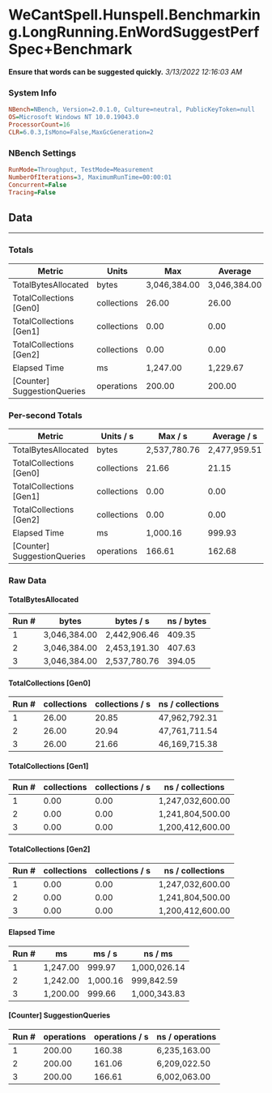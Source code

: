 ﻿# WeCantSpell.Hunspell.Benchmarking.LongRunning.EnWordSuggestPerfSpec+Benchmark
__Ensure that words can be suggested quickly.__
_3/13/2022 12:16:03 AM_
### System Info
```ini
NBench=NBench, Version=2.0.1.0, Culture=neutral, PublicKeyToken=null
OS=Microsoft Windows NT 10.0.19043.0
ProcessorCount=16
CLR=6.0.3,IsMono=False,MaxGcGeneration=2
```

### NBench Settings
```ini
RunMode=Throughput, TestMode=Measurement
NumberOfIterations=3, MaximumRunTime=00:00:01
Concurrent=False
Tracing=False
```

## Data
-------------------

### Totals
|          Metric |           Units |             Max |         Average |             Min |          StdDev |
|---------------- |---------------- |---------------- |---------------- |---------------- |---------------- |
|TotalBytesAllocated |           bytes |    3,046,384.00 |    3,046,384.00 |    3,046,384.00 |            0.00 |
|TotalCollections [Gen0] |     collections |           26.00 |           26.00 |           26.00 |            0.00 |
|TotalCollections [Gen1] |     collections |            0.00 |            0.00 |            0.00 |            0.00 |
|TotalCollections [Gen2] |     collections |            0.00 |            0.00 |            0.00 |            0.00 |
|    Elapsed Time |              ms |        1,247.00 |        1,229.67 |        1,200.00 |           25.81 |
|[Counter] SuggestionQueries |      operations |          200.00 |          200.00 |          200.00 |            0.00 |

### Per-second Totals
|          Metric |       Units / s |         Max / s |     Average / s |         Min / s |      StdDev / s |
|---------------- |---------------- |---------------- |---------------- |---------------- |---------------- |
|TotalBytesAllocated |           bytes |    2,537,780.76 |    2,477,959.51 |    2,442,906.46 |       52,061.32 |
|TotalCollections [Gen0] |     collections |           21.66 |           21.15 |           20.85 |            0.44 |
|TotalCollections [Gen1] |     collections |            0.00 |            0.00 |            0.00 |            0.00 |
|TotalCollections [Gen2] |     collections |            0.00 |            0.00 |            0.00 |            0.00 |
|    Elapsed Time |              ms |        1,000.16 |          999.93 |          999.66 |            0.25 |
|[Counter] SuggestionQueries |      operations |          166.61 |          162.68 |          160.38 |            3.42 |

### Raw Data
#### TotalBytesAllocated
|           Run # |           bytes |       bytes / s |      ns / bytes |
|---------------- |---------------- |---------------- |---------------- |
|               1 |    3,046,384.00 |    2,442,906.46 |          409.35 |
|               2 |    3,046,384.00 |    2,453,191.30 |          407.63 |
|               3 |    3,046,384.00 |    2,537,780.76 |          394.05 |

#### TotalCollections [Gen0]
|           Run # |     collections | collections / s |ns / collections |
|---------------- |---------------- |---------------- |---------------- |
|               1 |           26.00 |           20.85 |   47,962,792.31 |
|               2 |           26.00 |           20.94 |   47,761,711.54 |
|               3 |           26.00 |           21.66 |   46,169,715.38 |

#### TotalCollections [Gen1]
|           Run # |     collections | collections / s |ns / collections |
|---------------- |---------------- |---------------- |---------------- |
|               1 |            0.00 |            0.00 |1,247,032,600.00 |
|               2 |            0.00 |            0.00 |1,241,804,500.00 |
|               3 |            0.00 |            0.00 |1,200,412,600.00 |

#### TotalCollections [Gen2]
|           Run # |     collections | collections / s |ns / collections |
|---------------- |---------------- |---------------- |---------------- |
|               1 |            0.00 |            0.00 |1,247,032,600.00 |
|               2 |            0.00 |            0.00 |1,241,804,500.00 |
|               3 |            0.00 |            0.00 |1,200,412,600.00 |

#### Elapsed Time
|           Run # |              ms |          ms / s |         ns / ms |
|---------------- |---------------- |---------------- |---------------- |
|               1 |        1,247.00 |          999.97 |    1,000,026.14 |
|               2 |        1,242.00 |        1,000.16 |      999,842.59 |
|               3 |        1,200.00 |          999.66 |    1,000,343.83 |

#### [Counter] SuggestionQueries
|           Run # |      operations |  operations / s | ns / operations |
|---------------- |---------------- |---------------- |---------------- |
|               1 |          200.00 |          160.38 |    6,235,163.00 |
|               2 |          200.00 |          161.06 |    6,209,022.50 |
|               3 |          200.00 |          166.61 |    6,002,063.00 |


